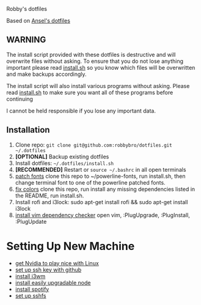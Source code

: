 Robby's dotfiles

Based on [Ansel's dotfiles](https://github.com/anstosa/dotfiles/blob/master/install.sh)

WARNING
-------

The install script provided with these dotfiles is destructive and will overwrite files without asking. To ensure that you do not lose anything important please read [install.sh](https://github.com/robbybro/dotfiles/blob/master/install.sh) so you know which files will be overwritten and make backups accordingly.

The install script will also install various programs without asking. Please read [install.sh](https://github.com/robbybro/dotfiles/blob/master/install.sh) to make sure you want all of these programs before continuing

I cannot be held responsible if you lose any important data.

Installation
------------

1. Clone repo: `git clone git@github.com:robbybro/dotfiles.git ~/.dotfiles`
2. **[OPTIONAL]** Backup existing dotfiles
3. Install dotfiles: `~/.dotfiles/install.sh`
4. **[RECOMMENDED]** Restart or `source ~/.bashrc` in all open terminals
5. [patch fonts](https://github.com/powerline/fonts) clone this repo to ~/powerline-fonts, run install.sh, then change terminal font to one of the powerline patched fonts.
6. [fix colors](https://github.com/Anthony25/gnome-terminal-colors-solarized) clone this repo, run install any missing dependencies listed in the README, run install.sh.
7. Install rofi and i3lock: sudo apt-get install rofi && sudo apt-get install i3lock
8. [install vim dependency checker](https://github.com/junegunn/vim-plug) open vim, :PlugUpgrade, :PlugInstall, :PlugUpdate

# Setting Up New Machine
* [get Nvidia to play nice with Linux](https://askubuntu.com/questions/301648/how-to-install-nvidia-driver-in-ubuntu)
* [set up ssh key with github](https://help.github.com/articles/adding-a-new-ssh-key-to-your-github-account/)
* [install i3wm](https://i3wm.org/docs/repositories.html)
* [install easily upgradable node](https://askubuntu.com/questions/426750/how-can-i-update-my-nodejs-to-the-latest-version)
* [install spotify](https://www.spotify.com/us/download/linux/)
* [set up sshfs](https://www.digitalocean.com/community/tutorials/how-to-use-sshfs-to-mount-remote-file-systems-over-ssh)